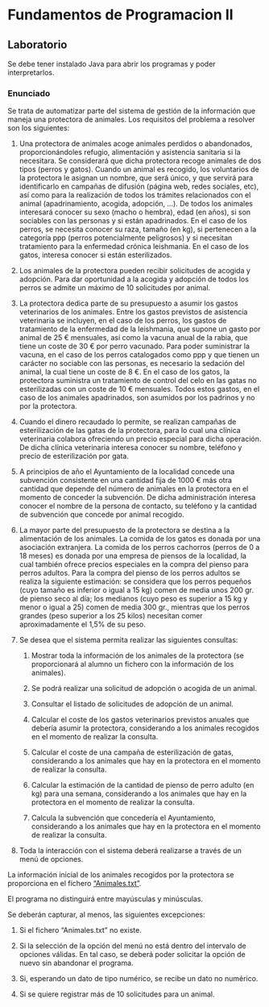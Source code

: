 # Fundamentos de Programacion II


## Laboratorio

Se debe tener instalado Java para abrir los programas y poder interpretarlos.

### Enunciado

Se trata de automatizar parte del sistema de gestión de la información que maneja una protectora de animales. Los requisitos del problema a resolver son los siguientes:

1. Una protectora de animales acoge animales perdidos o abandonados, proporcionándoles refugio, alimentación y asistencia sanitaria si la necesitara. Se considerará que dicha protectora recoge animales de dos tipos (perros y gatos). Cuando un animal es recogido, los voluntarios de la protectora le asignan un nombre, que será único, y que servirá para identificarlo en campañas de difusión (página web, redes sociales, etc), así como para la realización de todos los trámites relacionados con el animal (apadrinamiento, acogida, adopción, ...). De todos los animales interesará conocer su sexo (macho o hembra), edad (en años), si son sociables con las personas y si están apadrinados. En el caso de los perros, se necesita conocer su raza, tamaño (en kg), si pertenecen a la categoría ppp (perros potencialmente peligrosos) y si necesitan tratamiento para la enfermedad crónica leishmania. En el caso de los gatos, interesa conocer si están esterilizados.

2. Los animales de la protectora pueden recibir solicitudes de acogida y adopción. Para dar oportunidad a la acogida y adopción de todos los perros se admite un máximo de 10 solicitudes por animal.
   
3. La protectora dedica parte de su presupuesto a asumir los gastos veterinarios de los animales. Entre los gastos previstos de asistencia veterinaria se incluyen, en el caso de los perros, los gastos de tratamiento de la enfermedad de la leishmania, que supone un gasto por animal de 25 € mensuales, así como la vacuna anual de la rabia, que tiene un coste de 30 € por perro vacunado. Para poder suministrar la vacuna, en el caso de los perros catalogados como ppp y que tienen un carácter no sociable con las personas, es necesario la sedación del animal, la cual tiene un coste de 8 €. En el caso de los gatos, la protectora suministra un tratamiento de control del celo en las gatas no esterilizadas con un coste de 10 € mensuales. Todos estos gastos, en el caso de los animales apadrinados, son asumidos por los padrinos y no por la protectora. 

4. Cuando el dinero recaudado lo permite, se realizan campañas de esterilización de las gatas de la protectora, para lo cual una clínica veterinaria colabora ofreciendo un precio especial para dicha operación. De dicha clínica veterinaria interesa conocer su nombre, teléfono y precio de esterilización por gata. 

5. A principios de año el Ayuntamiento de la localidad concede una subvención consistente en una cantidad fija de 1000 € más otra cantidad que depende del número de animales en la protectora en el momento de conceder la subvención. De dicha administración interesa conocer el nombre de la persona de contacto, su teléfono y la cantidad de subvención que concede por animal recogido.

6. La mayor parte del presupuesto de la protectora se destina a la alimentación de los animales. La comida de los gatos es donada por una asociación extranjera. La comida de los perros cachorros (perros de 0 a 18 meses) es donada por una empresa de piensos de la localidad, la cual también ofrece precios especiales en la compra del pienso para perros adultos. Para la compra del pienso de los perros adultos se realiza la siguiente estimación: se considera que los perros pequeños (cuyo tamaño es inferior o igual a 15 kg) comen de media unos 200 gr. de pienso seco al día; los medianos (cuyo peso es superior a 15 kg y menor o igual a 25) comen de media 300 gr., mientras que los perros grandes (peso superior a los 25 kilos) necesitan comer aproximadamente el 1,5% de su peso. 

7. Se desea que el sistema permita realizar las siguientes consultas:

    1. Mostrar toda la información de los animales de la protectora (se proporcionará al alumno un fichero con la información de los animales).

   2. Se podrá realizar una solicitud de adopción o acogida de un animal.
   
   3. Consultar el listado de solicitudes de adopción de un animal.
   
   4. Calcular el coste de los gastos veterinarios previstos anuales que debería asumir la protectora, considerando a los animales recogidos en el momento de realizar la consulta.
   
   5. Calcular el coste de una campaña de esterilización de gatas, considerando a los animales que hay en la protectora en el momento de realizar la consulta.
   
   6. Calcular la estimación de la cantidad de pienso de perro adulto (en kg) para una semana, considerando a los animales que hay en la protectora en el momento de realizar la consulta.

   7. Calcula la subvención que concedería el Ayuntamiento, considerando a los animales que hay en la protectora en el momento de realizar la consulta.
   
8. Toda la interacción con el sistema deberá realizarse a través de un menú de opciones.

La información inicial de los animales recogidos por la protectora se proporciona en el fichero [“Animales.txt”](./Protectora/Animales.txt).

El programa no distinguirá entre mayúsculas y minúsculas.

Se deberán capturar, al menos, las siguientes excepciones:

1. Si el fichero “Animales.txt” no existe.

2. Si la selección de la opción del menú no está dentro del intervalo de opciones válidas. En tal caso, se deberá poder solicitar la opción de nuevo sin abandonar el programa.

3. Si, esperando un dato de tipo numérico, se recibe un dato no numérico.

4. Si se quiere registrar más de 10 solicitudes para un animal.
